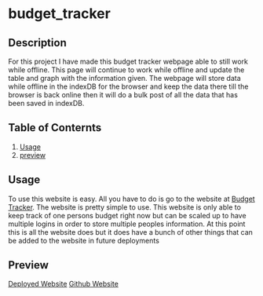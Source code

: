 # budget_tracker

## Description

For this project I have made this budget tracker webpage able to still work while offline. This page will continue to work while offline and update the table and graph with the information given. The webpage will store data while offline in the indexDB for the browser and keep the data there till the browser is back online then it will do a bulk post of all the data that has been saved in indexDB.

## Table of Conternts

<ol>
    <li><a href="#usage">Usage</a></li>
    <li><a href="#preview">preview</a></li>
</ol>
    
## Usage
To use this website is easy. All you have to do is go to the website at [Budget Tracker](https://fast-reef-08065.herokuapp.com/). The website is pretty simple to use. This website is only able to keep track of one persons budget right now but can be scaled up to have multiple logins in order to store multiple peoples information. At this point this is all the website does but it does have a bunch of other things that can be added to the website in future deployments

## Preview

[Deployed Website](https://fast-reef-08065.herokuapp.com/)
[Github Website](https://github.com/nealsmithg/budget_tracker)

